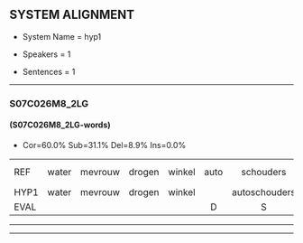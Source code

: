 
## SYSTEM ALIGNMENT

- System Name = hyp1

- Speakers = 1

- Sentences = 1

---

### S07C026M8_2LG

#### (S07C026M8_2LG-words)

- Cor=60.0%	Sub=31.1%	Del=8.9%	Ins=0.0%

|  |  |  |  |  |  |  |  |  |  |  |  |  |  |  |  |  |  |  |  |  |  |  |  |  |  |  |  |  |  |  |  |  |  |  |  |  |  |  |  |  |  |  |  |  |  |
|:--- |:---:|:---:|:---:|:---:|:---:|:---:|:---:|:---:|:---:|:---:|:---:|:---:|:---:|:---:|:---:|:---:|:---:|:---:|:---:|:---:|:---:|:---:|:---:|:---:|:---:|:---:|:---:|:---:|:---:|:---:|:---:|:---:|:---:|:---:|:---:|:---:|:---:|:---:|:---:|:---:|:---:|:---:|:---:|:---:|:---:|
| REF | water | mevrouw | drogen | winkel | auto | schouders | verhaal | koning | moeilijk | speelplaats | drinken | hoofdpijn | regen | vliegtuig | stoppen | opnieuw | * | gooien | sneeuwen | moeder | *(liefde) | *(lief) | liedje | potlood | fietsbel | vinger | dichtbij*(dichterbij) | meisje | chauffeur | muziek | waarom | scheuren | lawaai | zwemmen | vuurwerk | appel | cola | * | kussen | eerste | circus | kleuren | voetbal | * | vlinder |
| HYP1 | water | mevrouw | drogen | winkel |  | autoschouders | veraal | koning | moeilijk | speelplaats | drinken | hoofdpijn | regen | vliegtuig | stoppen | opnieuw |  | goeien | sneeuwen | moeder |  | lievre | liefliedje | potlod | fietsbel | vinger | dichterbij | meisie | schouwveur | muziek | waarom | scheuren | lawai | swemmen | vuurwerk |  | apelcola | kun | kussen | eerste | circus | kleuren | voetbal | via | vlinder |
| EVAL |  |  |  |  | D | S | S |  |  |  |  |  |  |  |  |  | D | S |  |  | D | S | S | S |  |  | S | S | S |  |  |  | S | S |  | D | S | S |  |  |  |  |  | S |  |
---

---
